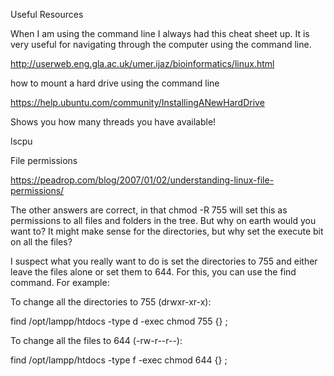 Useful Resources

When I am using the command line I always had this cheat sheet up. It is very useful for navigating through the computer using the command line.

http://userweb.eng.gla.ac.uk/umer.ijaz/bioinformatics/linux.html


how to mount a hard drive using the command line

https://help.ubuntu.com/community/InstallingANewHardDrive


Shows you how many threads you have available! 

lscpu


File permissions 

https://peadrop.com/blog/2007/01/02/understanding-linux-file-permissions/

The other answers are correct, in that chmod -R 755 will set this as permissions to all files and folders in the tree. But why on earth would you want to? It might make sense for the directories, but why set the execute bit on all the files?

I suspect what you really want to do is set the directories to 755 and either leave the files alone or set them to 644. For this, you can use the find command. For example:

To change all the directories to 755 (drwxr-xr-x):

find /opt/lampp/htdocs -type d -exec chmod 755 {} \;

To change all the files to 644 (-rw-r--r--):

find /opt/lampp/htdocs -type f -exec chmod 644 {} \;


